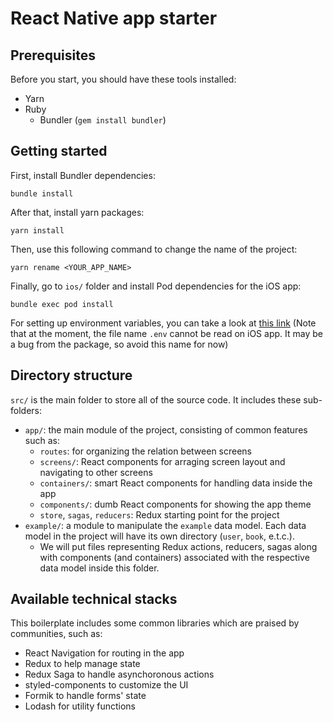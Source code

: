 # React Native app starter
## Prerequisites
Before you start, you should have these tools installed:
* Yarn
* Ruby
  * Bundler (`gem install bundler`)

## Getting started
First, install Bundler dependencies:
```
bundle install
```
After that, install yarn packages:
```
yarn install
```
Then, use this following command to change the name of the project:
```
yarn rename <YOUR_APP_NAME>
```
Finally, go to `ios/` folder and install Pod dependencies for the iOS app:
```
bundle exec pod install
```

For setting up environment variables, you can take a look at [this link](https://github.com/luggit/react-native-config/tree/v1.0.0) (Note that at the moment, the file name `.env` cannot be read on iOS app. It may be a bug from the package, so avoid this name for now)

## Directory structure
`src/` is the main folder to store all of the source code. It includes these sub-folders:
* `app/`: the main module of the project, consisting of common features such as: 
  * `routes`: for organizing the relation between screens
  * `screens/`: React components for arraging screen layout and navigating to other screens
  * `containers/`: smart React components for handling data inside the app
  * `components/`: dumb React components for showing the app theme
  * `store`, `sagas`, `reducers`: Redux starting point for the project
* `example/`: a module to manipulate the `example` data model. Each data model in the project will have its own directory (`user`, `book`, e.t.c.).
  * We will put files representing Redux actions, reducers, sagas along with components (and containers) associated with the respective data model inside this folder.

## Available technical stacks
This boilerplate includes some common libraries which are praised by communities, such as:
* React Navigation for routing in the app
* Redux to help manage state
* Redux Saga to handle asynchoronous actions
* styled-components to customize the UI
* Formik to handle forms' state
* Lodash for utility functions